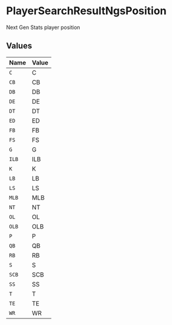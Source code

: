 # PlayerSearchResultNgsPosition

Next Gen Stats player position


## Values

| Name  | Value |
| ----- | ----- |
| `C`   | C     |
| `CB`  | CB    |
| `DB`  | DB    |
| `DE`  | DE    |
| `DT`  | DT    |
| `ED`  | ED    |
| `FB`  | FB    |
| `FS`  | FS    |
| `G`   | G     |
| `ILB` | ILB   |
| `K`   | K     |
| `LB`  | LB    |
| `LS`  | LS    |
| `MLB` | MLB   |
| `NT`  | NT    |
| `OL`  | OL    |
| `OLB` | OLB   |
| `P`   | P     |
| `QB`  | QB    |
| `RB`  | RB    |
| `S`   | S     |
| `SCB` | SCB   |
| `SS`  | SS    |
| `T`   | T     |
| `TE`  | TE    |
| `WR`  | WR    |